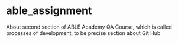 # able_assignment
About second section of ABLE Academy QA Course, which is called processes of development, to be precise section about Git Hub
